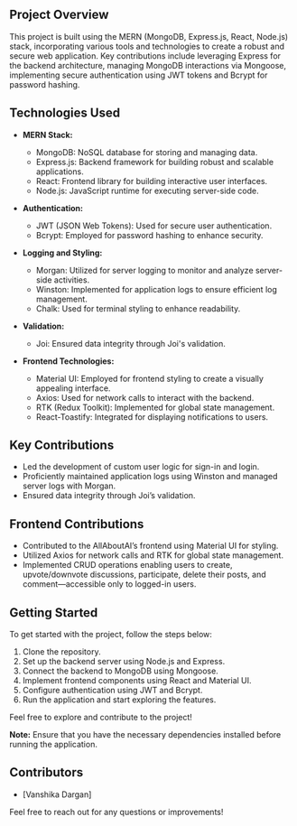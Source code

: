 

## Project Overview

This project is built using the MERN (MongoDB, Express.js, React, Node.js) stack, incorporating various tools and technologies to create a robust and secure web application. Key contributions include leveraging Express for the backend architecture, managing MongoDB interactions via Mongoose, implementing secure authentication using JWT tokens and Bcrypt for password hashing.

## Technologies Used

- **MERN Stack:**
  - MongoDB: NoSQL database for storing and managing data.
  - Express.js: Backend framework for building robust and scalable applications.
  - React: Frontend library for building interactive user interfaces.
  - Node.js: JavaScript runtime for executing server-side code.

- **Authentication:**
  - JWT (JSON Web Tokens): Used for secure user authentication.
  - Bcrypt: Employed for password hashing to enhance security.

- **Logging and Styling:**
  - Morgan: Utilized for server logging to monitor and analyze server-side activities.
  - Winston: Implemented for application logs to ensure efficient log management.
  - Chalk: Used for terminal styling to enhance readability.

- **Validation:**
  - Joi: Ensured data integrity through Joi's validation.

- **Frontend Technologies:**
  - Material UI: Employed for frontend styling to create a visually appealing interface.
  - Axios: Used for network calls to interact with the backend.
  - RTK (Redux Toolkit): Implemented for global state management.
  - React-Toastify: Integrated for displaying notifications to users.

## Key Contributions

- Led the development of custom user logic for sign-in and login.
- Proficiently maintained application logs using Winston and managed server logs with Morgan.
- Ensured data integrity through Joi’s validation.

## Frontend Contributions

- Contributed to the AllAboutAI’s frontend using Material UI for styling.
- Utilized Axios for network calls and RTK for global state management.
- Implemented CRUD operations enabling users to create, upvote/downvote discussions, participate, delete their posts, and comment—accessible only to logged-in users.

## Getting Started

To get started with the project, follow the steps below:

1. Clone the repository.
2. Set up the backend server using Node.js and Express.
3. Connect the backend to MongoDB using Mongoose.
4. Implement frontend components using React and Material UI.
5. Configure authentication using JWT and Bcrypt.
6. Run the application and start exploring the features.

Feel free to explore and contribute to the project!

**Note:** Ensure that you have the necessary dependencies installed before running the application.

## Contributors

- [Vanshika Dargan]


Feel free to reach out for any questions or improvements!
